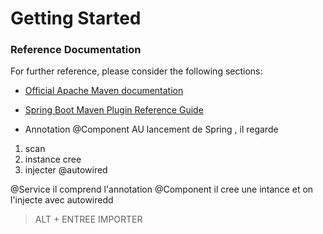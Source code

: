 # Getting Started

### Reference Documentation
For further reference, please consider the following sections:

* [Official Apache Maven documentation](https://maven.apache.org/guides/index.html)
* [Spring Boot Maven Plugin Reference Guide](https://docs.spring.io/spring-boot/docs/2.1.8.RELEASE/maven-plugin/)


* Annotation @Component
AU lancement de Spring , il regarde
1. scan
2. instance cree
3. injecter @autowired

@Service il comprend l'annotation @Component
il cree une intance et on l'injecte avec autowiredd
> ALT + ENTREE IMPORTER
